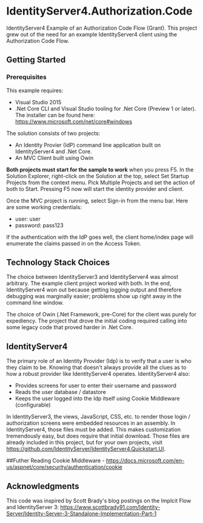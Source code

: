 # IdentityServer4.Authorization.Code
IdentityServer4 Example of an Authorization Code Flow (Grant). This project grew out of the need for an example IdentityServer4 client using the Authorization Code Flow. 

## Getting Started
### Prerequisites
This example requires:
- Visual Studio 2015
- .Net Core CLI and Visual Studio tooling for .Net Core (Preview 1 or later). The installer can be found here: https://www.microsoft.com/net/core#windows

The solution consists of two projects:
- An Identity Provier (IdP) command line application built on IdentityServer4 and .Net Core.
- An MVC Client built using Owin

**Both projects must start for the sample to work** when you press F5. In the Solution Explorer, right-click on the Solution at the top, select Set Startup Projects from the context menu. Pick Multiple Projects and set the action of both to Start. Pressing F5 now will start the identity provider and client.

Once the MVC project is running, select Sign-in from the menu bar. Here are some working credentials:
- user: user
- password: pass123

If the authentication with the IdP goes well, the client home/index page will enumerate the claims passed in on the Access Token.

## Technology Stack Choices
The choice between IdentityServer3 and IdentityServer4 was almost arbitrary. The example client project worked with both. In the end, IdentityServer4 won out because getting logging output and therefore debugging was marginally easier; problems show up right away in the command line window. 

The choice of Owin (.Net Framework, pre-Core) for the client was purely for expediency. The project that drove the initial coding required calling into some legacy code that proved harder in .Net Core. 

## IdentityServer4
The primary role of an Identity Provider (Idp) is to verify that a user is who they claim to be. Knowing that doesn't always provide all the clues as to how a robust provider like IdentityServer4 operates. IdentityServer4 also:
- Provides screens for user to enter their username and password
- Reads the user database / datastore
- Keeps the user logged into the Idp itself using Cookie Middleware (configurable)

In IdentityServer3, the views, JavaScript, CSS, etc. to render those login / authorization screens were embedded resources in an assembly. In IdentityServer4, those files must be added. This makes customization tremendously easy, but does require that initial download. Those files are already included in this project, but for your own projects, visit https://github.com/IdentityServer/IdentityServer4.Quickstart.UI.

##Futher Reading
Cookie Middleware - https://docs.microsoft.com/en-us/aspnet/core/security/authentication/cookie

## Acknowledgments
This code was inspired by Scott Brady's blog postings on the Implcit Flow and IdentityServer 3:  https://www.scottbrady91.com/Identity-Server/Identity-Server-3-Standalone-Implementation-Part-1

